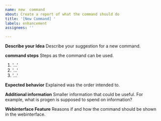 ```yaml
---
name: new  command
about: Create a report of what the command should do
title: '[New Command] '
labels: enhancement
assignees: ''

---
```


**Describe your Idea**
Describe your suggestion for a new command.


**command steps**
Steps as the command can be used.
1. '...'
2. '...'
3. '...'

**Expected behavior**
Explained was the order intended to.

**Additional information**
Smaller information that could be useful. 
For example, what is progen is supposed to spend on information?

**Webinterface Feature**
Reasons if and how the command should be shown in the webinterface.
